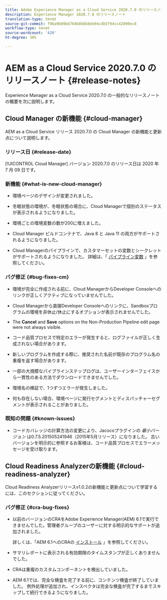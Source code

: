 ```yaml
---
title: Adobe Experience Manager as a Cloud Service 2020.7.0 のリリースノート
description: Experience Manager 2020.7.0 のリリースノート
translation-type: tm+mt
source-git-commit: f96a9b89bb704b8b8b8eb94cdb5f94cc42890ec8
workflow-type: tm+mt
source-wordcount: '420'
ht-degree: 30%

---
```



# AEM as a Cloud Service 2020.7.0 のリリースノート {#release-notes}

Experience Manager as a Cloud Service 2020.7.0 の一般的なリリースノートの概要を次に説明します。

## Cloud Manager の新機能 {#cloud-manager}

AEM as a Cloud Service リリース 2020.7.0 の Cloud Manager の新機能と更新点について説明します。

### リリース日 {#release-date}

[!UICONTROL Cloud Manager] バージョン 2020.7.0 のリリース日は 2020 年 7 月 09 日です。

### 新機能 {#what-is-new-cloud-manager}

* 環境ページのデザインが変更されました。

* 冬眠状態の環境が、冬眠状態の場合に、Cloud Managerで個別のステータスが表示されるようになりました。

* 環境ごとの環境変数の数が200に増えました。

* Cloud Manager ビルドコンテナで、Java 8 と Java 11 の両方がサポートされるようになりました。

* Cloud Managerのパイプラインで、カスタマーセットの変数とシークレットがサポートされるようになりました。
詳細は、「 [パイプライン変数](/help/onboarding/getting-access-to-aem-in-cloud/creating-aem-application-project.md#pipeline-variables) 」を参照してください。

### バグ修正 {#bug-fixes-cm}

* 環境が完全に作成される前に、Cloud ManagerからDeveloper Consoleへのリンクが正しくアクティブになっていませんでした。

* Cloud Managerから直接Developer Consoleへのリンクに、Sandboxプログラムの環境を非休止/休止にするオプションが表示されませんでした。

* The **Cancel** and **Save** options on the Non-Production Pipeline edit page were not always visible.

* コード品質プロセスで特定のエラーが発生すると、ログファイルが正しく生成されない場合があります。

* 新しいプログラムを作成する際に、推奨された名前が既存のプログラム名の重複を返す場合があります。

* 一部の大規模なパイプラインステップログは、ユーザーインターフェイスから一貫性のある方法でダウンロードできませんでした。

* 環境名の検証で、1つずつエラーが発生しました。

* 何も存在しない場合、環境ページに発行セグメントとディスパッチャーセグメントが表示されることがありました。

### 既知の問題 {#known-issues}

* コードカバレッジの計算方法の変更により、Jacocoプラグインの _最小バージョン_ は0.7.5.201505241946（2015年5月リリース）になりました。 古いバージョンを明示的に参照するお客様は、コード品質プロセスでエラーメッセージを受け取ります。

## Cloud Readiness Analyzerの新機能 {#cloud-readiness-analyzer}

Cloud Readiness Analyzerリリースv1.0.2の新機能と更新点について学習するには、このセクションに従ってください。

### バグ修正 {#cra-bug-fixes}

* 以前のバージョンのCRAをAdobe Experience Manager(AEM) 6.1で実行できませんでした。管理者グループのユーザーに対する明示的なサポートが追加されました。

   詳しくは、「AEM 6.1へのCRAの [インストール](https://docs.adobe.com/content/help/en/experience-manager-cloud-service/moving/cloud-migration/cloud-readiness-analyzer/using-cloud-readiness-analyzer.html#installing-on-aem61) 」を参照してください。

* サマリレポートに表示される有効期限のタイムスタンプが正しくありませんでした。

* CRAは重複のカスタムコンポーネントを検出していました。

* AEM 6.1では、完全な検査を完了する前に、コンテンツ検査が終了していました。 例外処理が追加され、インスペクタは完全な検査が完了するまでスキップして続行できるようになりました。

